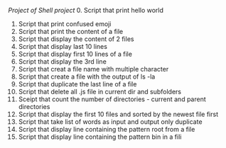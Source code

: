 *Project of Shell project*
0. Script that print hello world
1. Script that print confused emoji
2. Script that print the content of a file
3. Script that display the content of 2 files
4. Script that display last 10 lines
5. Script that display first 10 lines of a file
6. Script that display the 3rd line
7. Script that creat a file name with multiple character
8. Script that create a file with the output of ls -la
9. Script that duplicate the last line of a file
10. Script that delete all .js file in current dir and subfolders
11. Sceipt that count the number of directories - current and parent directories
12. Script that display the first 10 files and sorted by the newest file first
13. Script that take list of words as input and output only duplicate
14. Script that display line containing the pattern root from a file
15. Script that display line containing the pattern bin in a fili		
